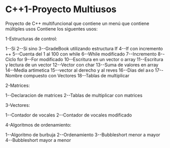 # C++1-Proyecto Multiusos
Proyecto de C++ multifuncional que contiene un menú  que contiene múltiples usos
Contiene los siguentes usos:

1-Estructuras de control:

1--Si
2--Si sino
3--GradeBook utilizando estructura If
4--If con incremento ++
5--Cuenta del 1 al 100 con while
6--While modificado
7--Incremento
8--Ciclo for
9--For modificado
10--Escritura en un vector o array
11--Escritura y lectura de un vector
12--Vector con char
13--Suma de valores en array
14--Media artimetica
15--vector al derecho y al reves
16--Dias del a±o
17--Nombre compuesto con Vectores
18--Tablas de multiplicar


2-Matrices:

1--Declaracion de matrices
2--Tablas de multiplicar con matrices


3-Vectores:

1--Contador de vocales
2--Contador de vocales modificado


4-Algoritmos de ordenamiento:

1--Algoritmo de burbuja
2--Ordenamiento
3--Bubbleshort menor a mayor
4--Bubbleshort mayor a menor
